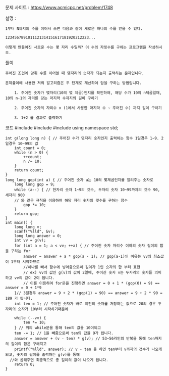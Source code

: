 문제 사이트 : https://www.acmicpc.net/problem/1748


설명 :

    1부터 N까지의 수를 이어서 쓰면 다음과 같이 새로운 하나의 수를 얻을 수 있다.

    1234567891011121314151617181920212223...

    이렇게 만들어진 새로운 수는 몇 자리 수일까? 이 수의 자릿수를 구하는 프로그램을 작성하시오.


풀이

    주어진 조건에 맞춰 수를 이어쓸 때 몇자리의 숫자가 되는지 출력하는 문제입니다. 

    문제풀이에 사용한 저의 알고리즘은 두 단계로 계산하여 답을 구하는 방법입니다.

        1. 주어진 숫자가 몇자리(10의 몇 제곱)인지를 확인하여, 해당 수가 10의 n제곱일때, 10의 n-1의 자리를 갖는 마지막 수까지의 길이 구하기 

        2. 주어진 숫자의 자리수 x (1에서 사용한 마지막 수 ~ 주어진 수) 까지 길이 구하기

        3. 1+2 를 결과로 출력하기



코드
    #include <cstdio>
    #include <cmath>
    #include <cstring>
    using namespace std;


    int g(long long n) { // 주어진 수가 몇자리 숫자인지 출력하는 함수 1일경우 1~9. 2일경우 10~99의 값
        int count = 0;
        while (n > 0) {
            ++count;
            n /= 10;
        }
        return count;
    }
    long long gop(int a) { // 주어진 숫자 a는 10의 몇제곱인지를 알려주는 숫자로 
        long long gop = 9;
        while (a--) { // 한자리 숫자 1~9의 갯수, 두자리 숫자 10~99까지의 갯수 90, 세자리 900
        // 와 같은 규칙을 이용하여 해당 자리 숫자의 갯수를 구하는 함수
            gop *= 10;
        }
        return gop;
    }
    int main() {
        long long v;
        scanf("%lld", &v);
        long long answer = 0;
        int vv = g(v); 
        for (int a = 1; a < vv; ++a) { // 주어진 숫자 자리수 이하의 숫자 길이의 합을 구하는 for
            answer = answer + a * gop(a - 1); // gop(a-1)인 이유는 vv의 최소값이 1부터 시작하므로
            //하나를 빼서 함수에 넣어줌으로써 길이가 1인 숫자의 합 부터 표현
            // ex) vv의 값인 g(v)의 값이 2일때, 주어진 숫자 v는 두자리의 숫자를 의미하고 vv의 값이 2이 됩니다.
            // 이를 이용하여 for문을 진행하면 answer = 0 + 1 * (gop(0) = 9) == answer = 0 + 1*9 
        }// 3일경우 answer = 9 + 2 * (gop(1) = 90) == answer = 9 + 2 * 90 = 189 가 됩니다.
        int ten = 1; // 주어진 숫자가 바로 이전의 숫자를 저장하는 값으로 20의 경우 두자리의 숫자가 10부터 시작하기때문에

        while (--vv) {
            ten *= 10;
        } // 위의 while문을 통해 ten의 값을 10이되고
        ten -= 1; // 1을 빼줌으로써 ten의 값을 9가 됩니다.
        answer = answer + (v - ten) * g(v); // 53~56라인의 반복을 통해 ten까지의 길이의 합은 구해지고
        printf("%lld", answer); // v - ten 을 하면 ten부터 v까지의 갯수가 나오게되고, 숫자의 길이를 출력하는 g(v)를 통해
      //와 곱해주면 최종적으로 총 길이의 값이 나오게 됩니다.
        return 0;
    }
